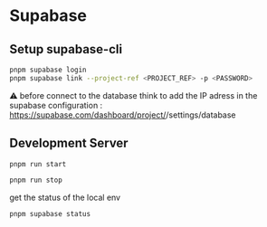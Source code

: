# Supabase

## Setup supabase-cli

```bash
pnpm supabase login
pnpm supabase link --project-ref <PROJECT_REF> -p <PASSWORD>
```

:warning: before connect to the database think to add the IP adress in the supabase configuration : https://supabase.com/dashboard/project/<your-project>/settings/database

## Development Server

```bash
pnpm run start
```

```bash
pnpm run stop
```

get the status of the local env

```bash
pnpm supabase status
```